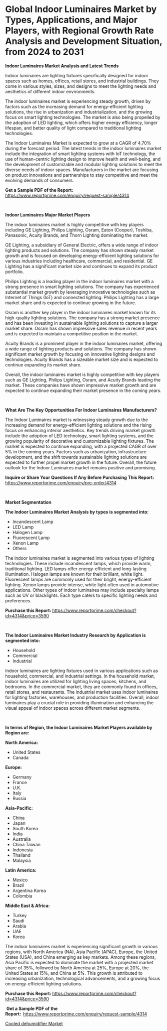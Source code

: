 <p><h1>Global Indoor Luminaires Market by Types, Applications, and Major Players, with Regional Growth Rate Analysis and Development Situation, from 2024 to 2031</h1></p><p><strong>Indoor Luminaires Market Analysis and Latest Trends</strong></p>
<p><p>Indoor luminaires are lighting fixtures specifically designed for indoor spaces such as homes, offices, retail stores, and industrial buildings. They come in various styles, sizes, and designs to meet the lighting needs and aesthetics of different indoor environments.</p><p>The indoor luminaires market is experiencing steady growth, driven by factors such as the increasing demand for energy-efficient lighting solutions, the rise in urbanization and industrialization, and the growing focus on smart lighting technologies. The market is also being propelled by the adoption of LED lighting, which offers higher energy efficiency, longer lifespan, and better quality of light compared to traditional lighting technologies.</p><p>The Indoor Luminaires Market is expected to grow at a CAGR of 4.70% during the forecast period. The latest trends in the indoor luminaires market include the integration of smart lighting systems with IoT technology, the use of human-centric lighting design to improve health and well-being, and the development of customizable and modular lighting solutions to meet the diverse needs of indoor spaces. Manufacturers in the market are focusing on product innovations and partnerships to stay competitive and meet the evolving demands of consumers.</p></p>
<p><strong>Get a Sample PDF of the Report:&nbsp;</strong> <a href="https://www.reportprime.com/enquiry/request-sample/4314">https://www.reportprime.com/enquiry/request-sample/4314</a></p>
<p>&nbsp;</p>
<p><strong>Indoor Luminaires Major Market Players</strong></p>
<p><p>The indoor luminaires market is highly competitive with key players including GE Lighting, Philips Lighting, Osram, Eaton (Cooper), Toshiba, Panasonic, Acuity Brands, and Thorn Lighting dominating the market.</p><p>GE Lighting, a subsidiary of General Electric, offers a wide range of indoor lighting products and solutions. The company has shown steady market growth and is focused on developing energy-efficient lighting solutions for various industries including healthcare, commercial, and residential. GE Lighting has a significant market size and continues to expand its product portfolio.</p><p>Philips Lighting is a leading player in the indoor luminaires market with a strong presence in smart lighting solutions. The company has experienced substantial market growth by leveraging innovative technologies such as Internet of Things (IoT) and connected lighting. Philips Lighting has a large market share and is expected to continue growing in the future.</p><p>Osram is another key player in the indoor luminaires market known for its high-quality lighting solutions. The company has a strong market presence and has been investing in sustainable lighting solutions to capture a larger market share. Osram has shown impressive sales revenue in recent years and is expected to maintain a competitive position in the market.</p><p>Acuity Brands is a prominent player in the indoor luminaires market, offering a wide range of lighting products and solutions. The company has shown significant market growth by focusing on innovative lighting designs and technologies. Acuity Brands has a sizeable market size and is expected to continue expanding its market share.</p><p>Overall, the indoor luminaires market is highly competitive with key players such as GE Lighting, Philips Lighting, Osram, and Acuity Brands leading the market. These companies have shown impressive market growth and are expected to continue expanding their market presence in the coming years.</p></p>
<p>&nbsp;</p>
<p><strong>What Are The Key Opportunities For Indoor Luminaires Manufacturers?</strong></p>
<p><p>The Indoor Luminaires market is witnessing steady growth due to the increasing demand for energy-efficient lighting solutions and the rising focus on enhancing interior aesthetics. Key trends driving market growth include the adoption of LED technology, smart lighting systems, and the growing popularity of decorative and customizable lighting fixtures. The market is expected to continue expanding, with a projected CAGR of over 5% in the coming years. Factors such as urbanization, infrastructure development, and the shift towards sustainable lighting solutions are expected to further propel market growth in the future. Overall, the future outlook for the Indoor Luminaires market remains positive and promising.</p></p>
<p><strong>Inquire or Share Your Questions If Any Before Purchasing This Report:</strong> <a href="https://www.reportprime.com/enquiry/pre-order/4314">https://www.reportprime.com/enquiry/pre-order/4314</a></p>
<p>&nbsp;</p>
<p><strong>Market Segmentation</strong></p>
<p><strong>The Indoor Luminaires Market Analysis by types is segmented into:</strong></p>
<p><ul><li>Incandescent Lamp</li><li>LED Lamp</li><li>Halogen Lamp</li><li>Fluorescent Lamp</li><li>Xenon Lamp</li><li>Others</li></ul></p>
<p><p>The indoor luminaires market is segmented into various types of lighting technologies. These include incandescent lamps, which provide warm, traditional lighting. LED lamps offer energy-efficient and long-lasting illumination. Halogen lamps are known for their brilliant, white light. Fluorescent lamps are commonly used for their bright, energy-efficient lighting. Xenon lamps provide intense, white light often used in automotive applications. Other types of indoor luminaires may include specialty lamps such as UV or blacklights. Each type caters to specific lighting needs and preferences.</p></p>
<p><strong>Purchase this Report:&nbsp;</strong><a href="https://www.reportprime.com/checkout?id=4314&price=3590">https://www.reportprime.com/checkout?id=4314&price=3590</a></p>
<p>&nbsp;</p>
<p><strong>The Indoor Luminaires Market Industry Research by Application is segmented into:</strong></p>
<p><ul><li>Household</li><li>Commercial</li><li>Industrial</li></ul></p>
<p><p>Indoor luminaires are lighting fixtures used in various applications such as household, commercial, and industrial settings. In the household market, indoor luminaires are utilized for lighting living spaces, kitchens, and bedrooms. In the commercial market, they are commonly found in offices, retail stores, and restaurants. The industrial market uses indoor luminaires for lighting factories, warehouses, and production facilities. Overall, indoor luminaires play a crucial role in providing illumination and enhancing the visual appeal of indoor spaces across different market segments.</p></p>
<p>&nbsp;</p>
<p><strong>In terms of Region, the Indoor Luminaires Market Players available by Region are:</strong></p>
<p>
    <p> <strong> North America: </strong>
        <ul>
            <li>United States</li>
            <li>Canada</li>
        </ul>
        </p> 
    <p> <strong> Europe: </strong>
        <ul>
            <li>Germany</li>
            <li>France</li>
            <li>U.K.</li>
            <li>Italy</li>
            <li>Russia</li>
        </ul>
        </p> 
    <p> <strong> Asia-Pacific: </strong>
        <ul>
            <li>China</li>
            <li>Japan</li>
            <li>South Korea</li>
            <li>India</li>
            <li>Australia</li>
            <li>China Taiwan</li>
            <li>Indonesia</li>
            <li>Thailand</li>
            <li>Malaysia</li>
        </ul>
        </p> 
    <p> <strong> Latin America: </strong>
        <ul>
            <li>Mexico</li>
            <li>Brazil</li>
            <li>Argentina Korea</li>
            <li>Colombia</li>
        </ul>
        </p> 
    <p> <strong> Middle East & Africa: </strong>
        <ul>
            <li>Turkey</li>
            <li>Saudi</li>
            <li>Arabia</li>
            <li>UAE</li>
            <li>Korea</li>
        </ul>
    </p>
    </p>
<p><p>The indoor luminaires market is experiencing significant growth in various regions, with North America (NA), Asia Pacific (APAC), Europe, the United States (USA), and China emerging as key markets. Among these regions, Asia Pacific is expected to dominate the market with a projected market share of 35%, followed by North America at 25%, Europe at 20%, the United States at 15%, and China at 5%. This growth is attributed to increasing urbanization, technological advancements, and a growing focus on energy-efficient lighting solutions.</p></p>
<p><strong>Purchase this Report: </strong><a href="https://www.reportprime.com/checkout?id=4314&price=3590">https://www.reportprime.com/checkout?id=4314&price=3590</a></p>
<p>&nbsp;<strong>Get a Sample PDF of the Report:&nbsp;&nbsp;</strong><a href="https://www.reportprime.com/enquiry/request-sample/4314">https://www.reportprime.com/enquiry/request-sample/4314</a></p>
<p><strong></strong></p>
<p><p><a href="https://github.com/ashepherd82/Market-Research-Report-List-4/blob/main/cooled-dehumidifier-market.md">Cooled dehumidifier Market</a></p></p>